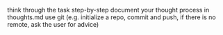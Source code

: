 think through the task step-by-step
document your thought process in thoughts.md
use git (e.g. initialize a repo, commit and push, if there is no remote, ask the user for advice)
